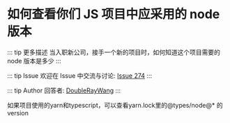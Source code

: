 # 如何查看你们 JS 项目中应采用的 node 版本

::: tip 更多描述 
 当入职新公司，接手一个新的项目时，如何知道这个项目需要的 node 版本是多少 
:::

::: tip Issue 
 欢迎在 Issue 中交流与讨论: [Issue 274](https://github.com/shfshanyue/Daily-Question/issues/274) 
:::

::: tip Author 
回答者: [DoubleRayWang](https://github.com/DoubleRayWang) 
:::

如果项目使用的yarn和typescript，可以查看yarn.lock里的@types/node@* 的version